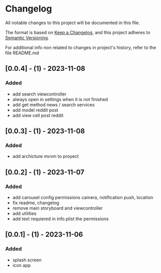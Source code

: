 # Changelog

All notable changes to this project will be documented in this file.

The format is based on [Keep a Changelog](https://keepachangelog.com/en/1.0.0/),
and this project adheres to [Semantic Versioning](https://semver.org/spec/v2.0.0.html).

For additional info non related to changes in project's history, refer to the file README.md

## [0.0.4] - (1) - 2023-11-08
### Added
- add search viewcontroller
- always open in settings when it is not finished
- add get method news / search services
- add model reddit post
- add view cell post reddit

## [0.0.3] - (1) - 2023-11-08
### Added
- add archicture mvvm to proyect

## [0.0.2] - (1) - 2023-11-07
### Added
- add carousel config permissions camera, notification push, location
- fix readme, changelog
- remove main storyboard and viewcontroller
- add utilities
- add text requiered in info.plist the permissions

## [0.0.1] - (1) - 2023-11-06
### Added
- splash screen
- icon app
